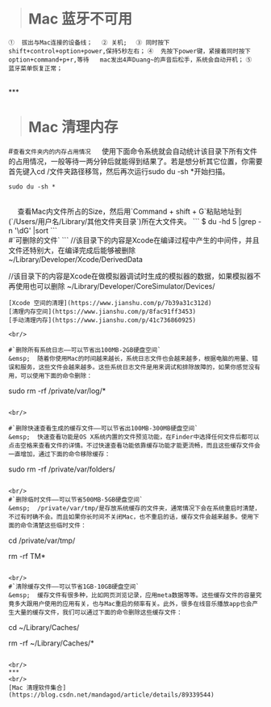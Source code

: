 ># Mac 蓝牙不可用


`①  拔出与Mac连接的设备线；  `
`② 关机;  `
`③ 同时按下shift+control+option+power,保持5秒左右；`
`④  先按下power键，紧接着同时按下option+command+p+r,等待   mac发出4声Duang~的声音后松手，系统会自动开机；`
`⑤  蓝牙菜单恢复正常；`


<br/>
***
<br/>

># Mac 清理内存
#`查看文件夹内的内存占用情况`
&emsp;  使用下面命令系统就会自动统计该目录下所有文件的占用情况，一般等待一两分钟后就能得到结果了。若是想分析其它位置，你需要首先键入cd /文件夹路径移驾，然后再次运行sudo du -sh *开始扫描。
```
sudo du -sh *
```

<br/>
&emsp;   查看Mac内文件所占的Size，然后用`Command + shift + G`粘贴地址到(`/Users/用户名/Library/其他文件夹目录`)所在大文件夹。
```
$ du -hd 5 |grep -n '\dG' |sort
```

<br/>
#`可删除的文件`
```
//该目录下的内容是Xcode在编译过程中产生的中间件，并且文件还特别大，在编译完成后能够被删除
~/Library/Developer/Xcode/DerivedData


//该目录下的内容是Xcode在做模拟器调试时生成的模拟器的数据，如果模拟器不再使用也可以删除
~/Library/Developer/CoreSimulator/Devices/
```
[Xcode 空间的清理](https://www.jianshu.com/p/7b39a31c312d)
[清理内存空间](https://www.jianshu.com/p/8fac91ff3453)
[手动清理内存](https://www.jianshu.com/p/41c736860925)

<br/>

#`删除所有系统日志——可以节省出100MB-2GB硬盘空间`
&emsp;  随着你使用Mac的时间越来越长，系统日志文件也会越来越多，根据电脑的用量、错误和服务，这些文件会越来越多。这些系统日志文件是用来调试和排除故障的，如果你感觉没有用，可以使用下面的命令删除：
```
sudo rm -rf /private/var/log/*
```

<br/>

#`删除快速查看生成的缓存文件——可以节省出100MB-300MB硬盘空间`
&emsp;  快速查看功能是OS X系统内置的文件预览功能，在Finder中选择任何文件后都可以点击空格来查看文件的详情。不过快速查看功能依靠缓存功能才能更流畅，而且这些缓存文件会一直增加，通过下面的命令移除缓存：
```
sudo rm -rf /private/var/folders/
```

<br/>
#`删除临时文件——可以节省500MB-5GB硬盘空间`
&emsp;  /private/var/tmp/是存放系统缓存的文件夹，通常情况下会在系统重启时清楚，不过有时确不会。而且如果你长时间不关闭Mac，也不重启的话，缓存文件会越来越多。使用下面的命令清楚这些临时文件：
```
cd /private/var/tmp/

rm -rf TM*
```

<br/>
#`清除缓存文件——可以节省1GB-10GB硬盘空间`
&emsp;  缓存文件有很多种，比如网页浏览记录，应用meta数据等等。这些缓存文件的容量究竟多大跟用户使用的应用有关，也与Mac重启的频率有关。此外，很多在线音乐播放app也会产生大量的缓存文件，我们可以通过下面的命令删除这些缓存文件：
```
cd ~/Library/Caches/

rm -rf ~/Library/Caches/*
```

<br/>
***
<br/>
[Mac 清理软件集合](https://blog.csdn.net/mandagod/article/details/89339544)
